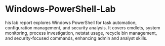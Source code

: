 # Windows-PowerShell-Lab
his lab report explores Windows PowerShell for task automation, configuration management, and security analysis. It covers cmdlets, system monitoring, process investigation, netstat usage, recycle bin management, and security-focused commands, enhancing admin and analyst skills.
